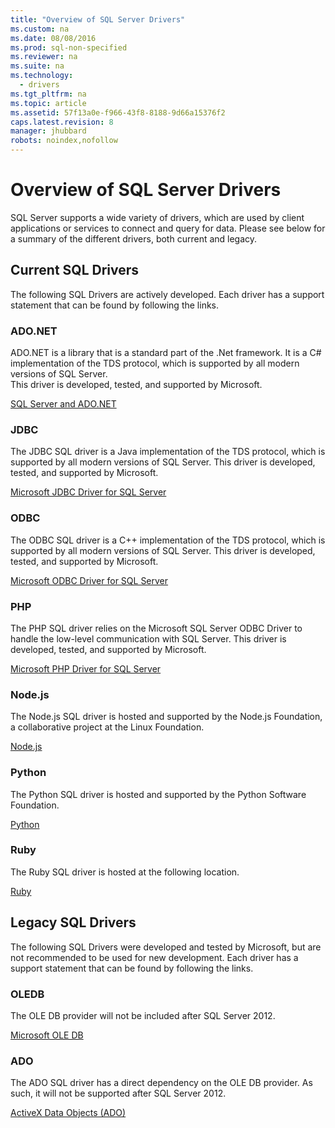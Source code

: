 ```yaml
---
title: "Overview of SQL Server Drivers"
ms.custom: na
ms.date: 08/08/2016
ms.prod: sql-non-specified
ms.reviewer: na
ms.suite: na
ms.technology: 
  - drivers
ms.tgt_pltfrm: na
ms.topic: article
ms.assetid: 57f13a0e-f966-43f8-8188-9d66a15376f2
caps.latest.revision: 8
manager: jhubbard
robots: noindex,nofollow
---
```

# Overview of SQL Server Drivers
SQL Server supports a wide variety of drivers, which are used by client applications or services to connect and query for data.  Please see below for a summary of the different drivers, both current and legacy.  
  
## Current SQL Drivers  
The following SQL Drivers are actively developed. Each driver has a support statement that can be found by following the links.  
  
### ADO.NET  
ADO.NET is a library that is a standard part of the .Net framework.  It is a C# implementation of the TDS protocol, which is supported by all modern versions of SQL Server.    
                          This driver is developed, tested, and supported by Microsoft.  
  
[SQL Server and ADO.NET](https://msdn.microsoft.com/library/kb9s9ks0.aspx)  
  
### JDBC  
The JDBC SQL driver is a Java implementation of the TDS protocol, which is supported by all modern versions of SQL Server.  This driver is developed, tested, and supported by Microsoft.  
  
[Microsoft JDBC Driver for SQL Server](../content/Microsoft-JDBC-Driver-for-SQL-Server.md)  
  
### ODBC  
The ODBC SQL driver is a C++ implementation of the TDS protocol, which is supported by all modern versions of SQL Server.  This driver is developed, tested, and supported by Microsoft.  
  
[Microsoft ODBC Driver for SQL Server](../content/Microsoft-ODBC-Driver-for-SQL-Server.md)  
  
### PHP  
The PHP SQL driver relies on the Microsoft SQL Server ODBC Driver to handle the low-level communication with SQL Server.  This driver is developed, tested, and supported by Microsoft.  
  
[Microsoft PHP Driver for SQL Server](../content/Microsoft-PHP-Driver-for-SQL-Server.md)  
  
### Node.js  
The Node.js SQL driver is hosted and supported by the Node.js Foundation, a collaborative project at the Linux Foundation.  
  
[Node.js](https://nodejs.org)  
  
### Python  
The Python SQL driver is hosted and supported by the Python Software Foundation.  
  
[Python](https://www.python.org/)  
  
### Ruby  
The Ruby SQL driver is hosted at the following location.  
  
[Ruby](https://www.ruby-lang.org/)  
  
## Legacy SQL Drivers  
The following SQL Drivers were developed and tested by Microsoft, but are not recommended to be used for new development. Each driver has a support statement that can be found by following the links.  
  
### OLEDB  
The OLE DB provider will not be included after SQL Server 2012.  
  
[Microsoft OLE DB](https://msdn.microsoft.com/library/ms722784.aspx)  
  
### ADO  
The ADO SQL driver has a direct dependency on the OLE DB provider.  As such, it will not be supported after SQL Server 2012.  
  
[ActiveX Data Objects &#40;ADO&#41;](../content/ActiveX-Data-Objects--ADO-.md)  
  
